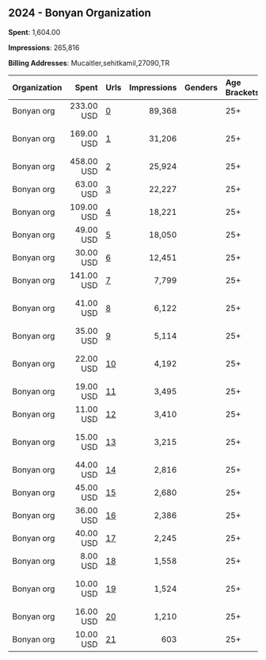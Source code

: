 ## 2024 - Bonyan Organization 
**Spent**: 1,604.00

**Impressions**: 265,816

**Billing Addresses**: Mucaitler,sehitkamil,27090,TR

|Organization|Spent|Urls|Impressions|Genders|Age Brackets|Country Codes|
|:---|---:|:---|---:|:---|:---|:---|
|Bonyan org|233.00 USD|[0](https://www.snap.com/political-ads/asset/b9d44ed4c4701877fb5fc9f8864f092d7aa1ca7029333dc32e9e1b962255123f?mediaType=mp4)|89,368||25+|saudi arabia|
|Bonyan org|169.00 USD|[1](https://www.snap.com/political-ads/asset/e4828c29bc5efb51a12dfd916a5056b491e711b738db7de31bf4059b07de49fd?mediaType=mp4)|31,206||25+|united arab emirates|
|Bonyan org|458.00 USD|[2](https://www.snap.com/political-ads/asset/608dfe6d6f91cda93fd15e3b2f4a7c5f8297b9c3f48c61b79a8b91c72963a2c0?mediaType=mp4)|25,924||25+|united states|
|Bonyan org|63.00 USD|[3](https://www.snap.com/political-ads/asset/cee1b73898b011f0d0bb165ba8912e083196f4013956cc16c5627ae86a4f55fa?mediaType=mp4)|22,227||25+|saudi arabia|
|Bonyan org|109.00 USD|[4](https://www.snap.com/political-ads/asset/5f07f43a1b0ae15f2e750704289bf071625a05feaadc8af9c8bd5362d6ddea65?mediaType=mp4)|18,221||25+|qatar|
|Bonyan org|49.00 USD|[5](https://www.snap.com/political-ads/asset/33963472d3c392dc78089af4c2145f7f5d298836acc3319e1c0e45e7ded92262?mediaType=mp4)|18,050||25+|saudi arabia|
|Bonyan org|30.00 USD|[6](https://www.snap.com/political-ads/asset/6645da165efea9c8dd34aff8a68d6203cbc79a8ad2aa8647cf70507c63e30abf?mediaType=mp4)|12,451||25+|saudi arabia|
|Bonyan org|141.00 USD|[7](https://www.snap.com/political-ads/asset/73c14a50610270b62c98b9dedcc8d08d55c3c4c99ebe7dc2c94e984a06b2131f?mediaType=mp4)|7,799||25+|united states|
|Bonyan org|41.00 USD|[8](https://www.snap.com/political-ads/asset/93d0a87aa7ba1e6a8e2657e1c500a937fa7b5c6a78e76a1f4f24648e0f41faad?mediaType=mp4)|6,122||25+|united arab emirates|
|Bonyan org|35.00 USD|[9](https://www.snap.com/political-ads/asset/4a8cea2be4289244b36da70ae64b4c8490b2349ca87eb12c691492fc31212ab1?mediaType=mp4)|5,114||25+|qatar|
|Bonyan org|22.00 USD|[10](https://www.snap.com/political-ads/asset/eed9cfed851e809a60575bb760286733a47d0f3302c81a1bc2d3ba2530265bf6?mediaType=mp4)|4,192||25+|united arab emirates|
|Bonyan org|19.00 USD|[11](https://www.snap.com/political-ads/asset/c98f40dd65533fd191de377af5eb5e926953390e509b266d7d571d02b989b60a?mediaType=mp4)|3,495||25+|qatar|
|Bonyan org|11.00 USD|[12](https://www.snap.com/political-ads/asset/81550576485dd3b43c616ff5bd8527574ae7f0bb1d058f6c427351323ff2d663?mediaType=mp4)|3,410||25+|saudi arabia|
|Bonyan org|15.00 USD|[13](https://www.snap.com/political-ads/asset/dd26f0576db1e9a85cc0d4da19e57442fd3ef9425f88c9cc1e0bb9a0f1502fff?mediaType=mp4)|3,215||25+|united arab emirates|
|Bonyan org|44.00 USD|[14](https://www.snap.com/political-ads/asset/20e51bbe1c48e2c7be631e058841a68fbe4c281d3f13707eaae9f1be94f6f364?mediaType=mp4)|2,816||25+|united states|
|Bonyan org|45.00 USD|[15](https://www.snap.com/political-ads/asset/78e134bd56283abdf4769e198c99af8e0c31a3e004cd2792b563557ded513d62?mediaType=mp4)|2,680||25+|united states|
|Bonyan org|36.00 USD|[16](https://www.snap.com/political-ads/asset/c5cf77642f1d0113927aef3fde696d1bbcda7f329fa4988457677e5820e1999f?mediaType=mp4)|2,386||25+|united states|
|Bonyan org|40.00 USD|[17](https://www.snap.com/political-ads/asset/d961aece1128e75bdaea3f97adcd6663e6a3ae49c341192c64cf665a49890d4d?mediaType=mp4)|2,245||25+|united states|
|Bonyan org|8.00 USD|[18](https://www.snap.com/political-ads/asset/89c7743dbe3b3683527d1d7e28af91c91d5cf6c43e4d0d6168c4e35931b40ee3?mediaType=mp4)|1,558||25+|qatar|
|Bonyan org|10.00 USD|[19](https://www.snap.com/political-ads/asset/4151db76626ff67a205aaed1b54721c030c78cdf66fbbce438429c708851c45f?mediaType=mp4)|1,524||25+|united arab emirates|
|Bonyan org|16.00 USD|[20](https://www.snap.com/political-ads/asset/079bb16b654dee594f85c3d7d0d27497a53aec4deba30b969a150ba5901b414f?mediaType=mp4)|1,210||25+|united states|
|Bonyan org|10.00 USD|[21](https://www.snap.com/political-ads/asset/91ed5c1ae06117a26332f5c7a9c840095b3df369a0944b942be059ac06d032bd?mediaType=mp4)|603||25+|united states|
